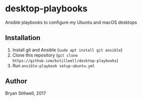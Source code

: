 # desktop-playbooks
Ansible playbooks to configure my Ubuntu and macOS desktops

## Installation

  1. Install git and Ansible (`sudo apt install git ansible`)
  2. Clone this repository (`git clone https://github.com/bstillwell/desktop-playbooks`)
  3. Run `ansible-playbook setup-ubuntu.yml`

## Author
Bryan Stillwell, 2017
